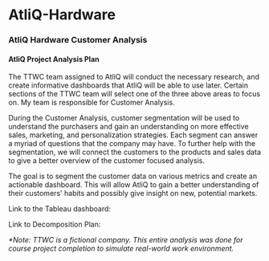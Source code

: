 # AtliQ-Hardware
### AtliQ Hardware Customer Analysis

#### AtliQ Project Analysis Plan 

The TTWC team assigned to AtliQ will conduct the necessary research, and create informative dashboards that AtliQ will be able to use later. Certain sections of the TTWC team will select one of the three above areas to focus on. My team is responsible for Customer Analysis. 

During the Customer Analysis, customer segmentation will be used to understand the purchasers and gain an understanding on more effective sales, marketing, and personalization strategies. Each segment can answer a myriad of questions that the company may have. To further help with the segmentation, we will connect the customers to the products and sales data to give a better overview of the customer focused analysis. 

The goal is to segment the customer data on various metrics and create an actionable dashboard. This will allow AtliQ to gain a better understanding of their customers' habits and possibly give insight on new, potential markets.

Link to the Tableau dashboard:

Link to Decomposition Plan:

<p></p>
<i> *Note:  TTWC is a fictional company.  This entire analysis was done for course project completion to simulate real-world work environment.</i>
